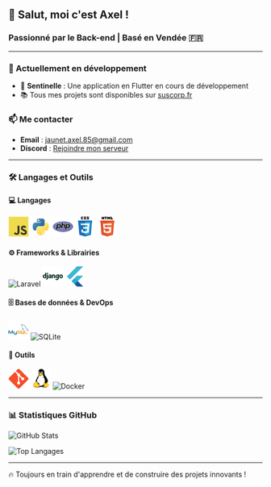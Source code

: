 ## 👋 Salut, moi c'est Axel !
### Passionné par le Back-end | Basé en Vendée 🇫🇷

---

### 🚀 Actuellement en développement
- 🔧 **Sentinelle** : Une application en Flutter en cours de développement
- 📚 Tous mes projets sont disponibles sur [suscorp.fr](https://suscorp.fr)

### 📫 Me contacter
- **Email** : jaunet.axel.85@gmail.com
- **Discord** : [Rejoindre mon serveur](https://discord.gg/PTDmEYNnFv)

---

### 🛠️ Langages et Outils

#### 💻 Langages
<p>
  <img src="https://raw.githubusercontent.com/devicons/devicon/master/icons/javascript/javascript-original.svg" alt="JavaScript" width="40" height="40"/>
  <img src="https://raw.githubusercontent.com/devicons/devicon/master/icons/python/python-original.svg" alt="Python" width="40" height="40"/>
  <img src="https://raw.githubusercontent.com/devicons/devicon/master/icons/php/php-original.svg" alt="PHP" width="40" height="40"/>
  <img src="https://raw.githubusercontent.com/devicons/devicon/master/icons/css3/css3-original-wordmark.svg" alt="CSS3" width="40" height="40"/>
  <img src="https://raw.githubusercontent.com/devicons/devicon/master/icons/html5/html5-original-wordmark.svg" alt="HTML5" width="40" height="40"/>
</p>

#### ⚙️ Frameworks & Librairies
<p>
  <img src="https://cdn.worldvectorlogo.com/logos/laravel-2.svg" alt="Laravel" width="40" height="40"/>
  <img src="https://raw.githubusercontent.com/devicons/devicon/master/icons/django/django-plain-wordmark.svg" alt="Django" width="40" height="40"/>
  <img src="https://raw.githubusercontent.com/devicons/devicon/master/icons/flutter/flutter-original.svg" alt="Flutter" width="40" height="40"/>
</p>

#### 🗄️ Bases de données & DevOps
<p>
  <img src="https://raw.githubusercontent.com/devicons/devicon/master/icons/mysql/mysql-original-wordmark.svg" alt="MySQL" width="40" height="40"/>
  <img src="https://www.vectorlogo.zone/logos/sqlite/sqlite-icon.svg" alt="SQLite" width="40" height="40"/>
</p>

#### 🔧 Outils
<p>
  <img src="https://raw.githubusercontent.com/devicons/devicon/master/icons/git/git-original.svg" alt="Git" width="40" height="40"/>
  <img src="https://raw.githubusercontent.com/devicons/devicon/master/icons/linux/linux-original.svg" alt="Linux" width="40" height="40"/>
  <img src="https://www.svgrepo.com/show/349342/docker.svg" alt="Docker" width="40" height="40" />
</p>

---

### 📊 Statistiques GitHub
![GitHub Stats](https://github-readme-stats.vercel.app/api?username=ixemgod&show_icons=true&theme=radical)

![Top Langages](https://github-readme-stats.vercel.app/api/top-langs/?username=ixemgod&layout=compact&theme=radical)

---

🔥 Toujours en train d'apprendre et de construire des projets innovants !
